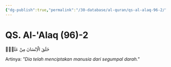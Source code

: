 ```yaml
---
{"dg-publish":true,"permalink":"/30-database/al-quran/qs-al-alaq-96-2/"}
---
```



# QS. Al-'Alaq (96)-2
خَلَقَ الْاِنْسَانَ مِنْ عَلَقٍۚ

Artinya: *"Dia telah menciptakan manusia dari segumpal darah."*
